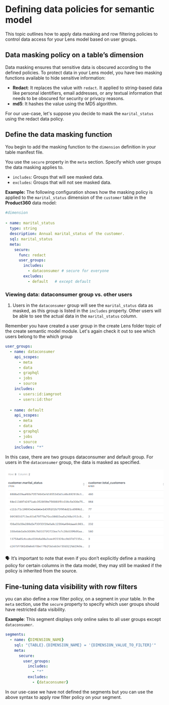 # Defining data policies for semantic model

This topic outlines how to apply data masking and row filtering policies to control data access for your Lens model based on user groups.

## Data masking policy on a table’s dimension

Data masking ensures that sensitive data is obscured according to the defined policies. To protect data in your Lens model, you have two masking functions available to hide sensitive information:

- **Redact**: It replaces the value with `redact`. It applied to string-based data like personal identifiers, email addresses, or any textual information that needs to be obscured for security or privacy reasons. 
- **md5**: It hashes the value using the MD5 algorithm. 

For our use-case, let's suppose you decide to mask the `marital_status` using the redact data policy.

## Define the data masking function

You begin to add the masking function to the `dimension` definition in your table manifest file.

You use the `secure` property in the `meta` section. Specify which user groups the data masking applies to.

- `includes`: Groups that will see masked data.
- `excludes`: Groups that will not see masked data.

**Example:** The following configuration shows how the masking policy is applied to the `marital_status` dimension of the `customer` table in the **Product360** data model:

```yaml title="customer.yml"
#dimension

- name: marital_status
  type: string
  description: Annual marital_status of the customer.
  sql: marital_status
  meta:
    secure:
      func: redact
      user_groups:
        includes: 
          - dataconsumer # secure for everyone
        excludes:
          - default   # except default 
```

### **Viewing data: dataconsumer group vs. other users**

1. Users in the `dataconsumer` group will see the `marital_status` data as masked, as this group is listed in the `includes` property. Other users will be able to see the actual data in the `marital_status` column.
    
Remember you have created a user group  in the create Lens folder topic of the create semantic model module. Let's again check it out to see which users belong to the which group
    
```yaml title="user_groups.yml"
user_groups:
  - name: dataconsumer
    api_scopes:
      - meta
      - data
      - graphql
      - jobs
      - source
    includes:
      - users:id:iamgroot
      - users:id:thor

  - name: default
    api_scopes:
      - meta
      - data
      - graphql
      - jobs
      - source
    includes: "*"      
```

In this case, there are two groups dataconsumer and default group. For users in the `dataconsumer` group, the data is masked as specified.
    
![redact_column_info.png](/learn/dp_developer_learn_track/data_policy/user_group.png)
  
<aside class="callout">
🗣️ It’s important to note that even if you don’t explicitly define a masking policy for certain columns in the data model, they may still be masked if the policy is inherited from the source.
</aside>

## Fine-tuning data visibility with row filters

you can also define a row filter policy, on a segment in your table. In the `meta` section, use the `secure` property to specify which user groups should have restricted data visibility.

**Example**: This segment displays only online sales to all user groups except `dataconsumer`.

```yaml
segments:
  - name: {DIMENSION_NAME}
    sql: "{TABLE}.{DIMENSION_NAME} = '{DIMENSION_VALUE_TO_FILTER}'"
    meta:
      secure:
        user_groups:
          includes:
            - "*"
          excludes:
            - {dataconsumer}
```
In our use-case we have not defined the segments but you can use the above syntax to apply row filter policy on your segment.
